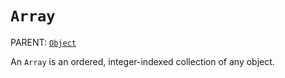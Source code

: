 `Array`
=======

PARENT: [`Object`](../object)

An `Array` is an ordered, integer-indexed collection of any object.
